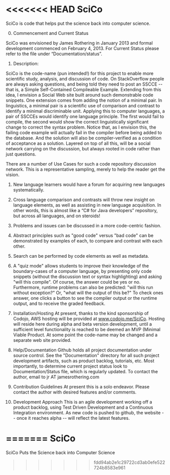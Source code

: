<<<<<<< HEAD
﻿SciCo
=====

SciCo is code that helps put the science back into computer science.


0. Commencement and Current Status 

SciCo was envisioned by James Rothering in January 2013 and formal development commenced on February 4, 2013. For Current Status please refer to the file under  “Documentation/status”.

1. Description: 

SciCo is the code-name (pun intended!) for this project to enable more scientific study, analysis, and discussion of code. On StackOverflow people are always asking questions, and being told they need to post an SSCCE -- that is, a Simple Self-Contained Compileable Example. Extending from this idea, I envision a Social Web site built around such demonstrable code snippets. One extension comes from adding the notion of a minimal pair. In linguistics, a minimal pair is a scientific use of comparison and contrast to identify a minimal discriminable unit. Applying this to computer languages, a pair of SSCCEs would identify one language principle. The first would fail to compile, the second would show the correct linguistically significant change to correct the syntax problem. Notice that, as I envision this, the failing code example will actually fail in the compiler before being added to the database. And the solution will also be compiler-verified  as a condition of acceptance as a solution. Layered on top of all this, will be a social network carrying on the discussion, but always rooted in code rather than just questions. 

There are a number of Use Cases for such a code repository discussion network. This is a representative sampling, merely to help the reader get the vision. 
1. New language learners would have a forum for acquiring new languages systematically.
2. Cross language comparison and contrasts will throw new insight on language elements, as well as assisting in new language acquisition. In other words, this is almost like a “C# for Java developers” repository, but across all languages, and on steroids!
3. Problems and issues can be discussed in a more code-centric fashion.
4. Abstract principles such as "good code" versus "bad code" can be demonstrated by examples of each, to compare and contrast with each other.
5. Search can be performed by code elements as well as metadata.
6. A "quiz mode" allows students to improve their knowledge of the boundary-cases of a computer language, by presenting only code snippets (without the discussion text or syntax highlighting) and asking "will this compile". Of course, the answer could be yes or no. Furthermore, runtime problems can also be predicted: "will this run without exception?" Or, "what will the output of this be?" To check ones answer, one clicks a button to see the compiler output or the runtime output, and to receive the graded feedback. 

2. Installation/Hosting
At present, thanks to the kind sponsorship of Codojo, AWS hosting will be provided at  www.codojo.me/SciCo. Hosting will reside here during alpha and beta version development, until a sufficient level functionality is reached to be deemed an MVP (Minimal Viable Product. At some point the code-name may be changed and a separate web site provided. 

3. Help/Documentation
Github holds all project documentation under source control. See the "Documentation" directory for all such project development artifacts, such as product backlog, tutorials, etc. Most importantly, to determine current project status look to Documentation/Status file, which is regularly updated. To contact the author, email to jr AT jamesrothering.com

4. Contribution Guidelines
At present this is a solo endeavor. Please contact the author with desired features and/or comments. 

5. Development Approach
This is an agile development working off a product backlog, using Test Driven Development and a Continuous Integration environment. As new code is pushed to github, the website -- once it reaches alpha -- will reflect the latest features. 
 
=======
SciCo
=====

SciCo Puts the Science back into Computer Science
>>>>>>> fdd94ab2e1c29722cd3ab0efe522724b8583e961
